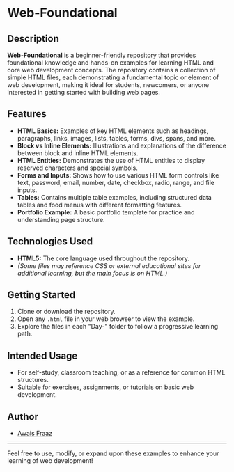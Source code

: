 # Web-Foundational

## Description

**Web-Foundational** is a beginner-friendly repository that provides foundational knowledge and hands-on examples for learning HTML and core web development concepts. The repository contains a collection of simple HTML files, each demonstrating a fundamental topic or element of web development, making it ideal for students, newcomers, or anyone interested in getting started with building web pages.

## Features

- **HTML Basics:** Examples of key HTML elements such as headings, paragraphs, links, images, lists, tables, forms, divs, spans, and more.
- **Block vs Inline Elements:** Illustrations and explanations of the difference between block and inline HTML elements.
- **HTML Entities:** Demonstrates the use of HTML entities to display reserved characters and special symbols.
- **Forms and Inputs:** Shows how to use various HTML form controls like text, password, email, number, date, checkbox, radio, range, and file inputs.
- **Tables:** Contains multiple table examples, including structured data tables and food menus with different formatting features.
- **Portfolio Example:** A basic portfolio template for practice and understanding page structure.

## Technologies Used

- **HTML5:** The core language used throughout the repository.
- *(Some files may reference CSS or external educational sites for additional learning, but the main focus is on HTML.)*

## Getting Started

1. Clone or download the repository.
2. Open any `.html` file in your web browser to view the example.
3. Explore the files in each "Day-" folder to follow a progressive learning path.

## Intended Usage

- For self-study, classroom teaching, or as a reference for common HTML structures.
- Suitable for exercises, assignments, or tutorials on basic web development.

## Author

- [Awais Fraaz](https://github.com/awaisfraaz)

---

Feel free to use, modify, or expand upon these examples to enhance your learning of web development!
